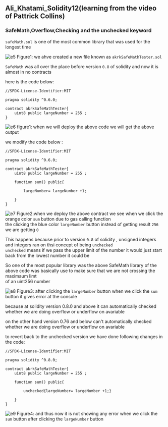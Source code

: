 
## Ali_Khatami_Solidity12(learning from the video of Pattrick Collins)

### SafeMath,Overflow,Checking and the unchecked keyword

```safeMath.sol``` is one of the most common library that was used for the longest time<br>

![e5](https://github.com/C191068/Ali_Khatami_Solidity12/assets/89090776/d607da0a-ea54-47fe-b289-94b589d89838)
Figure1: we ahve created a new file known as ```akrkSafeMathTester.sol```<br>

```SafeMath``` was all over the place before version ```0.8``` of solidity and now it is almost in no contracts <br>

here is the code below:

```
//SPDX-License-Identifier:MIT

pragma solidity ^0.6.0;

contract akrkSafeMathTester{
    uint8 public largeNumber = 255 ;
}

```

![e6](https://github.com/C191068/Ali_Khatami_Solidity12/assets/89090776/c35cbd53-c5c6-4402-9ce2-f9358d84da41)
figure1: when we will deploy the above code we will get the above output


we modify the code below :

```
//SPDX-License-Identifier:MIT

pragma solidity ^0.6.0;

contract akrkSafeMathTester{
    uint8 public largeNumber = 255 ;

    function sum() public{

        largeNumber= largeNumber +1;

    }
}

```

![e7](https://github.com/C191068/Ali_Khatami_Solidity12/assets/89090776/24bb05f0-0640-4900-9d08-d7bcfaeb907b)
Figure2:when we deploy the above contract we see when we click the orange color ```sum``` button due to gas calling function <br>
the clicking the blue color ```largeNumber``` button instead of getting result ```256``` we are getting ```0``` <br>


This happens because prior to version ```0.8``` of solidity , unsigned integers and integers ran on thsi concept of being ```unchecked``` <br>
```unchecked``` means if we pass the upper limit of the  number it would just start back from the lowest number it could be <br>

So one of the most popular library was the above SafeMath library of the above code was basically use to make sure that we are not crossing the maximaum limt <br>
of an uint256 number<br>

![e8](https://github.com/C191068/Ali_Khatami_Solidity12/assets/89090776/fc5c31f0-3824-4d0a-ba83-ed81d3dfac10)
Figure3: after clicking the ```largeNumber``` button when we click the ```sum``` button it gives error at the console<br>

because at solidity version 0.8.0 and above it can automatically checked whether we are doing overflow or underflow on avariable<br>

on the other hand version 0.76 and below can't automatically checked whether we are doing overflow or underflow on avariable<br>

to revert back to the unchecked version we have done following changes in the code:

```
//SPDX-License-Identifier:MIT

pragma solidity ^0.8.0;

contract akrkSafeMathTester{
    uint8 public largeNumber = 255 ;

    function sum() public{

        unchecked{largeNumber= largeNumber +1;}

    }
}
```



![e9](https://github.com/C191068/Ali_Khatami_Solidity12/assets/89090776/4cdb776f-188b-44ce-a156-0e558066d03f)
Figure4: and thus now it is not showing any error when we click the ```sum``` button after clicking the ```largeNumber``` button <br>







